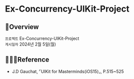 # Ex-Concurrency-UIKit-Project
## 🍎Overview
`프로젝트` Ex-Concurrency-UIKit-Project <br>
`게시일자` 2024년 2월 5일(월) <br>

## 👩🏻‍💻Reference

* J.D Gauchat, ⌜UIKit for Masterminds(iOS15)⌟, P.515~525
